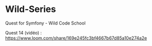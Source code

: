 # Wild-Series
Quest for Symfony - Wild Code School

Quest 14 (vidéo) : https://www.loom.com/share/169e245fc3bf4667b67d85a10e274a2e